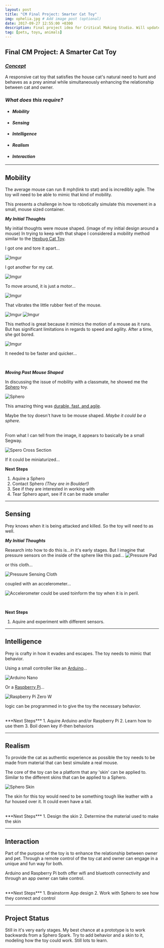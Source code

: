 ```yaml
---
layout: post
title: "CM Final Project: Smarter Cat Toy"
img: ophelia.jpg # Add image post (optional)
date: 2017-09-27 12:55:00 +0300
description: Final project idea for Critical Making Studio. Will update as project progresses. # Add post description (optional)
tag: [pets, toys, animals]
---
```




## Final CM Project: A Smarter Cat Toy

### [***Concept***](https://vimeo.com/232763877/2fef149491)


A responsive cat toy that satisfies the house cat's natural need to hunt and
behaves as a prey animal while simultaneously enhancing the relationship between
cat and owner.

### *What does this require?*

- #### *Mobility*

- #### *Sensing*

- #### *Intelligence*

- #### *Realism*

- #### *Interaction*

---

## **Mobility**

The average mouse can run 8 mph(link to stat) and is incredibly agile. The toy
will need to be able to mimic that kind of mobility.

This presents a challenge in how to robotically simulate this movement in a
small, mouse sized container.

***My Initial Thoughts***

My initial thoughts were mouse shaped. (image of my initial design around a mouse)
In trying to keep with that shape I considered a mobility method similar to the
[Hexbug Cat Toy](https://www.hexbug.com/pettoy/hexbug-mouse-robotic-cat-toy-grey.html).

I got one and tore it apart...

![Imgur](https://i.imgur.com/0Ye6qHv.jpg?2)


I got another for my cat.

![Imgur](https://i.imgur.com/pCRKTY1.jpg?1)


To move around, it is just a motor...

![Imgur](https://i.imgur.com/PudGHeO.jpg?2)


That vibrates the little rubber feet of the mouse.

![Imgur](https://i.imgur.com/Cn1EdE4.jpg?1)
![Imgur](https://i.imgur.com/Dd14WdW.jpg?1)

This method is great because it mimics the motion of a mouse as it runs.
But has significant limitations in regards to speed and agility. After a time,
she got bored.

![Imgur](https://i.imgur.com/coBU3hR.jpg?1)

It needed to be faster and quicker...

<br>

***Moving Past Mouse Shaped***

In discussing the issue of mobility with a classmate, he showed me the [Sphero](http://www.sphero.com) toy.

![Sphero](https://cdn.shopify.com/s/files/1/0170/5178/products/SPRK_Plus_Package_Color_Correct_large.png?v=1474556855)

This amazing thing was [durable, fast, and agile](https://www.youtube.com/watch?v=1S5lUDvlu3A).

Maybe the toy doesn't have to be mouse shaped.
*Maybe it could be a sphere.*

<br>
From what I can tell from the image, it appears to basically be a small Segway.

![Spero Cross Section](http://howitworks.wpengine.com/wp-content/uploads/2013/11/Inside-Sphero.jpg)

If it could be miniaturized...

**Next Steps**
1. Aquire a Sphero
2. Contact Sphero *(They are in Boulder!)*
 2. See if they are interested in working with
3. Tear Sphero apart, see if it can be made smaller

---

 ## **Sensing**
 Prey knows when it is being attacked and killed. So the toy will need to as well.


 ***My Initial Thoughts***

 Research into how to do this is...in it's early stages. But I imagine that pressure
 sensors on the inside of the sphere like this pad...
![Pressure Pad](https://cdn.sparkfun.com//assets/parts/6/7/8/1/11207-01.jpg)

or this cloth...

![Pressure Sensing Cloth](https://cdn.sparkfun.com//assets/parts/1/1/9/9/4/14111-01.jpg)


coupled with an accelerometer...

![Accelerometer](https://cdn.sparkfun.com//assets/parts/1/2/1/9/5/MMA8452_Qwiic_Breakout_03.jpg)
could be used toinform the toy when it is in peril.

<br>

**Next Steps**
1. Aquire and experiment with different sensors.

---

 ## **Intelligence**
Prey is crafty in how it evades and escapes. The toy needs to mimic that behavior.

Using a small controller like an [Arduino](https://www.arduino.cc)...

![Arduino Nano](https://store-cdn.arduino.cc/usa/catalog/product/cache/1/image/1040x660/604a3538c15e081937dbfbd20aa60aad/A/0/A000005_featured_2.jpg)

Or a [Raspberry Pi](https://www.raspberrypi.org)...

![Raspberry Pi Zero W](https://www.raspberrypi.org/app/uploads/2017/05/Pi-Zero-W-Tilt-462x322.jpg)

logic can be programmed in to give the toy the necessary behavior.

<br>
***Next Steps***
1. Aquire Arduino and/or Raspberry Pi
2. Learn how to use them
3. Boil down key if-then behaviors

---

## **Realism**
To provide the cat as authentic experience as possible the toy needs to be made
from material that can best simulate a real mouse.

The core of the toy can be a platform that any 'skin' can be applied to. Similar to
the different skins that can be applied to a Sphero.

![Sphero Skin](https://cdn.shopify.com/s/files/1/0170/5178/products/Nubbies_grande_de7deb0b-6b91-43fd-884b-32ae03317f3e_large.jpg?v=1488829345)


The skin for this toy would need to be something tough like leather with a fur housed over it.
It could even have a tail.

<br>
 ***Next Steps***
 1. Design the skin
 2. Determine the material used to make the skin

 ---

 ## **Interaction**
 Part of the purpose of the toy is to enhance the relationship between owner and pet.
 Through a remote control of the toy cat and owner can engage in a unique and fun
 way for both.

Arduino and Raspberry Pi both offer wifi and bluetooth connectivity and through an
app owner can take control.

<br>
***Next Steps***
1. Brainstorm App design
2. Work with Sphero to see how they connect and control

---

## **Project Status**
Still in it's very early stages. My best chance at a prototype is to work backwards
from a Sphero Spark. Try to add behavior and a skin to it, modeling how the toy could
work. Still lots to learn.
